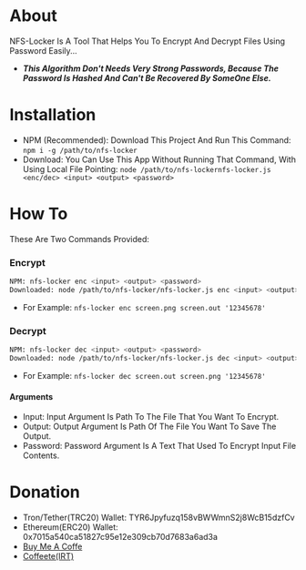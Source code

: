 # About
NFS-Locker Is A Tool That Helps You To Encrypt And Decrypt Files Using Password Easily...
- ***This Algorithm Don't Needs Very Strong Passwords, Because The Password Is Hashed And Can't Be Recovered By SomeOne Else.***
# Installation
- NPM (Recommended): Download This Project And Run This Command: `npm i -g /path/to/nfs-locker`
- Download: You Can Use This App Without Running That Command, With Using Local File Pointing: `node /path/to/nfs-lockernfs-locker.js <enc/dec> <input> <output> <password>`
# How To
These Are Two Commands Provided:
### Encrypt
```bash
NPM: nfs-locker enc <input> <output> <password>
Downloaded: node /path/to/nfs-locker/nfs-locker.js enc <input> <output> <password>
```
- For Example: `nfs-locker enc screen.png screen.out '12345678'`
### Decrypt
```bash
NPM: nfs-locker dec <input> <output> <password>
Downloaded: node /path/to/nfs-locker/nfs-locker.js dec <input> <output> <password>
```
- For Example: `nfs-locker dec screen.out screen.png '12345678'`
#### Arguments
- Input: Input Argument Is Path To The File That You Want To Encrypt.
- Output: Output Argument Is Path Of The File You Want To Save The Output.
- Password: Password Argument Is A Text That Used To Encrypt Input File Contents.
# Donation
- Tron/Tether(TRC20) Wallet: TYR6Jpyfuzq158vBWWmnS2j8WcB15dzfCv
- Ethereum(ERC20) Wallet: 0x7015a540ca51827c95e12e309cb70d7683a6ad3a
- [Buy Me A Coffe](https://www.buymeacoffee.com/itmammad)
- [Coffeete(IRT)](https://www.coffeete.ir/ITMammad)
